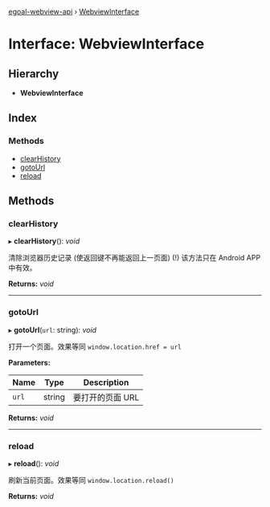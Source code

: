 [egoal-webview-api](../README.md) › [WebviewInterface](webviewinterface.md)

# Interface: WebviewInterface

## Hierarchy

* **WebviewInterface**

## Index

### Methods

* [clearHistory](webviewinterface.md#clearhistory)
* [gotoUrl](webviewinterface.md#gotourl)
* [reload](webviewinterface.md#reload)

## Methods

###  clearHistory

▸ **clearHistory**(): *void*

清除浏览器历史记录 (使返回键不再能返回上一页面)
(!) 该方法只在 Android APP 中有效。

**Returns:** *void*

___

###  gotoUrl

▸ **gotoUrl**(`url`: string): *void*

打开一个页面。效果等同 `window.location.href = url`

**Parameters:**

Name | Type | Description |
------ | ------ | ------ |
`url` | string | 要打开的页面 URL  |

**Returns:** *void*

___

###  reload

▸ **reload**(): *void*

刷新当前页面。效果等同 `window.location.reload()`

**Returns:** *void*
